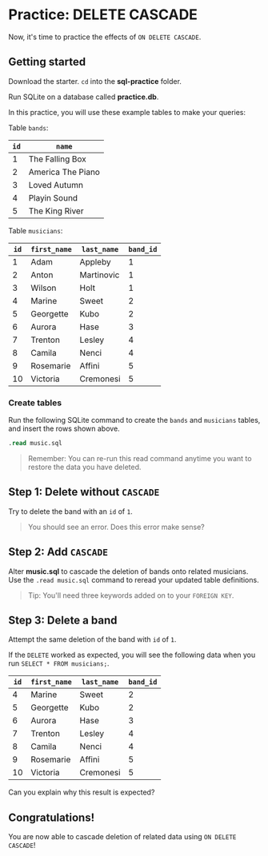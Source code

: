 # Practice: DELETE CASCADE

Now, it's time to practice the effects of `ON DELETE CASCADE`.

## Getting started

Download the starter. `cd` into the __sql-practice__ folder.

Run SQLite on a database called __practice.db__.

In this practice, you will use these example tables to make your queries:

Table `bands`:

| `id` | `name`            |
| ---- | ----------------- |
| 1    | The Falling Box   |
| 2    | America The Piano |
| 3    | Loved Autumn      |
| 4    | Playin Sound      |
| 5    | The King River    |

Table `musicians`:

| `id` | `first_name` | `last_name` | `band_id` |
| ---- | ------------ | ----------- | --------- |
| 1    | Adam         | Appleby     | 1         |
| 2    | Anton        | Martinovic  | 1         |
| 3    | Wilson       | Holt        | 1         |
| 4    | Marine       | Sweet       | 2         |
| 5    | Georgette    | Kubo        | 2         |
| 6    | Aurora       | Hase        | 3         |
| 7    | Trenton      | Lesley      | 4         |
| 8    | Camila       | Nenci       | 4         |
| 9    | Rosemarie    | Affini      | 5         |
| 10   | Victoria     | Cremonesi   | 5         |

### Create tables

Run the following SQLite command to create the `bands` and `musicians` tables,
and insert the rows shown above.

```sql
.read music.sql
```

> Remember: You can re-run this read command anytime you want to restore the 
> data you have deleted.

## Step 1: Delete without `CASCADE`

Try to delete the band with an `id` of `1`.

> You should see an error. Does this error make sense?

## Step 2: Add `CASCADE`

Alter __music.sql__ to cascade the deletion of bands onto related musicians. Use
the `.read music.sql` command to reread your updated table definitions.

> Tip: You'll need three keywords added on to your `FOREIGN KEY`.

## Step 3: Delete a band

Attempt the same deletion of the band with `id` of `1`.

If the `DELETE` worked as expected, you will see the following data when you 
run `SELECT * FROM musicians;`.

| `id` | `first_name` | `last_name` | `band_id` |
| ---- | ------------ | ----------- | --------- |
| 4    | Marine       | Sweet       | 2         |
| 5    | Georgette    | Kubo        | 2         |
| 6    | Aurora       | Hase        | 3         |
| 7    | Trenton      | Lesley      | 4         |
| 8    | Camila       | Nenci       | 4         |
| 9    | Rosemarie    | Affini      | 5         |
| 10   | Victoria     | Cremonesi   | 5         |

Can you explain why this result is expected?

## Congratulations!

You are now able to cascade deletion of related data using `ON DELETE CASCADE`!